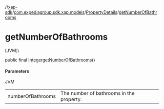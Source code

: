 //[xap-sdk](../../../index.md)/[com.expediagroup.sdk.xap.models](../index.md)/[PropertyDetails](index.md)/[getNumberOfBathrooms](get-number-of-bathrooms.md)

# getNumberOfBathrooms

[JVM]\

public final [Integer](https://docs.oracle.com/javase/8/docs/api/java/lang/Integer.html)[getNumberOfBathrooms](get-number-of-bathrooms.md)()

#### Parameters

JVM

| | |
|---|---|
| numberOfBathrooms | The number of bathrooms in the property. |
